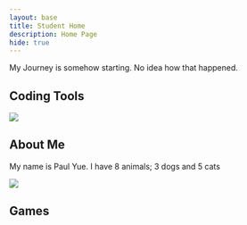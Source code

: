 ```yaml
---
layout: base
title: Student Home 
description: Home Page
hide: true
---
```


My Journey is somehow starting. No idea how that happened.

## Coding Tools
<div width: 1
0 px; height: 10 px;>
  <a>
    <img src="https://upload.wikimedia.org/wikipedia/commons/f/ff/Logo_of_Github.jpg?20230410211349https://upload.wikimedia.org/wikipedia/commons/f/ff/Logo_of_Github.jpg?20230410211349"https://upload.wikimedia.org/wikipedia/commons/f/ff/Logo_of_Github.jpg?20230410211349>
  </a>
</div>

## About Me
My name is Paul Yue.
I have 8 animals; 3 dogs and 5 cats

<div
  <a>
    <img src=https://upload.wikimedia.org/wikipedia/commons/thumb/a/a9/Orange_Tabby_Cat_Beside_Fawn_Short-coated_Puppy-46024.jpeg/800px-Orange_Tabby_Cat_Beside_Fawn_Short-coated_Puppy-46024.jpeg?20180708235900>
  </a>
</div>

## Games
